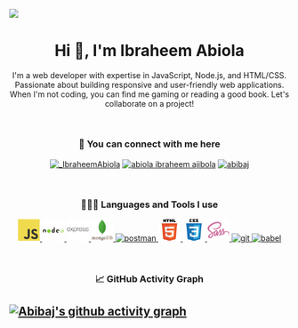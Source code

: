 <!-- ![MasterHead](https://camo.githubusercontent.com/5e3babfce4609dcd669a8f2a6d37b47c85486729942c57c5afbfc715f0b5dff7/68747470733a2f2f7777772e6469676974616c736f6c7574696f6e73657276696365732e636f6d2f696d672f73657276696365732f776562253230646576656c6f706d656e742e676966) -->
![](assets/Bottom_up.svg)

<h1 align="center">Hi 👋, I'm Ibraheem Abiola</h1>
<!-- <h3 align="center">Web developer</h3> -->

<p align='center'> 
I'm a web developer with expertise in JavaScript, Node.js, and HTML/CSS. Passionate about building responsive and user-friendly web applications. When I'm not coding, you can find me gaming or reading a good book. Let's collaborate on a project!
</p>

<!-- <p align="left"> <a href="https://twitter.com/_IbraheemAbiola" target="blank"><img src="https://img.shields.io/twitter/follow/_IbraheemAbiola?logo=twitter&style=for-the-badge" alt="_IbraheemAbiola" /></a> </p> -->

<br>
<h3 align="center">🔗 You can connect with me here</h3>
<p align="center">
  <a href="https://twitter.com/_IbraheemAbiola" target="blank"><img align="center" src="https://raw.githubusercontent.com/rahuldkjain/github-profile-readme-generator/master/src/images/icons/Social/twitter.svg" alt="_IbraheemAbiola" height="30" width="40" /></a>
  <a href="https://linkedin.com/in/abiola ibraheem ajibola" target="blank"><img align="center" src="https://raw.githubusercontent.com/rahuldkjain/github-profile-readme-generator/master/src/images/icons/Social/linked-in-alt.svg" alt="abiola ibraheem ajibola" height="30" width="40" /></a>
  <a href="https://codepen.io/abibaj" target="blank"><img align="center" src="https://raw.githubusercontent.com/rahuldkjain/github-profile-readme-generator/master/src/images/icons/Social/codepen.svg" alt="abibaj" height="30" width="40" /></a>
</p>

<br>

<h3 align="center">👨🏽‍💻 Languages and Tools I use</h3>
<p align="center"> 
<a href="https://developer.mozilla.org/en-US/docs/Web/JavaScript" target="_blank" rel="noreferrer"> <img src="https://raw.githubusercontent.com/devicons/devicon/master/icons/javascript/javascript-original.svg" alt="javascript" width="40" height="40"/> </a> 
<a href="https://nodejs.org" target="_blank" rel="noreferrer"> <img src="https://raw.githubusercontent.com/devicons/devicon/master/icons/nodejs/nodejs-original-wordmark.svg" alt="nodejs" width="40" height="40"/> </a>
<a href="https://expressjs.com" target="_blank" rel="noreferrer"> <img src="https://raw.githubusercontent.com/devicons/devicon/master/icons/express/express-original-wordmark.svg" alt="express" width="40" height="40"/> </a> 
<a href="https://www.mongodb.com/" target="_blank" rel="noreferrer"> <img src="https://raw.githubusercontent.com/devicons/devicon/master/icons/mongodb/mongodb-original-wordmark.svg" alt="mongodb" width="40" height="40"/> </a>
<a href="https://postman.com" target="_blank" rel="noreferrer"> <img src="https://www.vectorlogo.zone/logos/getpostman/getpostman-icon.svg" alt="postman" width="40" height="40"/> </a> 
<a href="https://www.w3.org/html/" target="_blank" rel="noreferrer"> <img src="https://raw.githubusercontent.com/devicons/devicon/master/icons/html5/html5-original-wordmark.svg" alt="html5" width="40" height="40"/> </a> 
<a href="https://www.w3schools.com/css/" target="_blank" rel="noreferrer"> <img src="https://raw.githubusercontent.com/devicons/devicon/master/icons/css3/css3-original-wordmark.svg" alt="css3" width="40" height="40"/> </a> 
<a href="https://sass-lang.com" target="_blank" rel="noreferrer"> <img src="https://raw.githubusercontent.com/devicons/devicon/master/icons/sass/sass-original.svg" alt="sass" width="40" height="40"/> </a>
<a href="https://git-scm.com/" target="_blank" rel="noreferrer"> <img src="https://www.vectorlogo.zone/logos/git-scm/git-scm-icon.svg" alt="git" width="40" height="40"/> </a> 
<a href="https://babeljs.io/" target="_blank" rel="noreferrer"> <img src="https://www.vectorlogo.zone/logos/babeljs/babeljs-icon.svg" alt="babel" width="40" height="40"/> </a> 
</p>

<br>

<!--   GitHub stats graph -->
<h3 align="center">📈 GitHub Activity Graph</h3>

## [![Abibaj's github activity graph](https://github-readme-activity-graph.cyclic.app/graph?username=abibaj&theme=github-compact)](https://github.com/abibaj/github-readme-activity-graph)


<!-- <br><br> -->
<!-- 
<img align="left" alt="Coding" width="44%" src="https://camo.githubusercontent.com/cae12fddd9d6982901d82580bdf321d81fb299141098ca1c2d4891870827bf17/68747470733a2f2f6d69726f2e6d656469756d2e636f6d2f6d61782f313336302f302a37513379765349765f7430696f4a2d5a2e676966">
<p><img align="right" width="48%" src="https://github-readme-stats.vercel.app/api/top-langs?username=abibaj&show_icons=true&locale=en&layout=compact" alt="abibaj" /></p> -->

<!-- <p><img width="48%" src="https://github-readme-streak-stats.herokuapp.com/?user=abibaj&" alt="abibaj" /></p> -->
